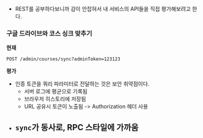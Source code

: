 - REST를 공부하다보니까 감이 안잡혀서 내 서비스의 API들을 직접 평가해보려고 한다.
### 구글 드라이브와 코스 싱크 맞추기
**현재**
```text
POST /admin/courses/sync?adminToken=123123
```
**평가**
- 인증 토큰을 쿼리 파라미터로 전달하는 것은 보안 취약점이다.
	- 서버 로그에 평균으로 기록됨
	- 브라우저 히스토리에 저장됨
	- URL 공유시 토큰이 노출됨
  -> Authorization 헤더 사용
- `sync`가 동사로, RPC 스타일에 가까움
	- 
